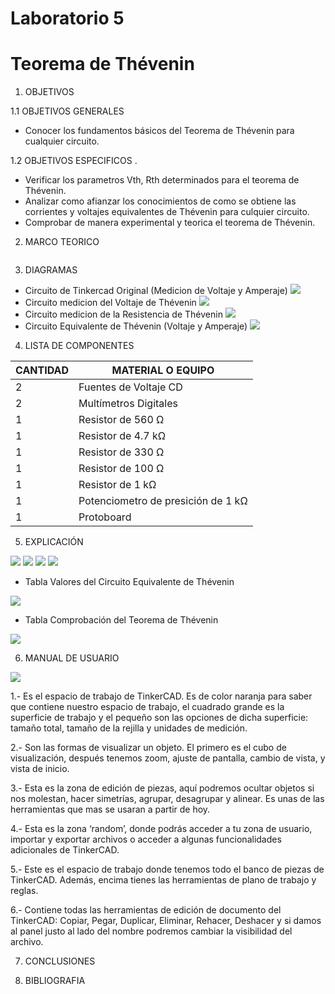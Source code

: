 # Laboratorio 5
# Teorema de Thévenin
1. OBJETIVOS

1.1 OBJETIVOS GENERALES

* Conocer los fundamentos básicos del Teorema de Thévenin para cualquier circuito.

1.2 OBJETIVOS ESPECIFICOS
.
* Verificar los parametros Vth, Rth determinados para el teorema de Thévenin.
* Analizar como afianzar los conocimientos de como se obtiene las corrientes y voltajes equivalentes de Thévenin para culquier circuito.
* Comprobar de manera experimental y teorica el teorema de Thévenin.

2. MARCO TEORICO

![]()

3. DIAGRAMAS

* Circuito de Tinkercad Original (Medicion de Voltaje y Amperaje)
![](https://github.com/JosueCamp2020/Laboratorio-5/blob/main/Imagenes/Circuito%20original.png)
* Circuito medicion del Voltaje de Thévenin
![](https://github.com/JosueCamp2020/Laboratorio-5/blob/main/Imagenes/Voltaje%20de%20The%CC%81venin.png)
* Circuito medicion de la Resistencia de Thévenin
![](https://github.com/JosueCamp2020/Laboratorio-5/blob/main/Imagenes/Resistencia%20de%20The%CC%81venin.png)
* Circuito Equivalente de Thévenin (Voltaje y Amperaje)
![](https://github.com/JosueCamp2020/Laboratorio-5/blob/main/Imagenes/Circuito%20Equivalente.png)

4. LISTA DE COMPONENTES

| CANTIDAD | MATERIAL O EQUIPO |
| ------------- | ------------- |
| 2 | Fuentes de Voltaje CD  |
| 2 | Multímetros Digitales |
| 1 | Resistor de 560 Ω |
| 1 | Resistor de 4.7 kΩ |
| 1 | Resistor de 330 Ω  |
| 1 | Resistor de 100 Ω  |
| 1 | Resistor de 1 kΩ  |
| 1 | Potenciometro de presición de 1 kΩ |
| 1 | Protoboard  |

5. EXPLICACIÓN

![](https://github.com/JosueCamp2020/Laboratorio-5/blob/main/Imagenes/Calculo%201.png)
![](https://github.com/JosueCamp2020/Laboratorio-5/blob/main/Imagenes/Calculo%202.png)
![](https://github.com/JosueCamp2020/Laboratorio-5/blob/main/Imagenes/Calculo%203.png)
![](https://github.com/JosueCamp2020/Laboratorio-5/blob/main/Imagenes/Calculo%204.png)

* Tabla Valores del Circuito Equivalente de Thévenin

![](https://github.com/JosueCamp2020/Laboratorio-5/blob/main/Imagenes/Tabla%201.png)

* Tabla Comprobación del Teorema de Thévenin

![](https://github.com/JosueCamp2020/Laboratorio-5/blob/main/Imagenes/Tabla%202.png)

6. MANUAL DE USUARIO

![](https://github.com/JosueCamp2020/Laboratorio-5/blob/main/Imagenes/Manual.jpg)

1.- Es el espacio de trabajo de TinkerCAD. Es de color naranja para saber que contiene nuestro espacio de trabajo, el cuadrado grande es la superficie de trabajo y el pequeño son las opciones de dicha superficie: tamaño total, tamaño de la rejilla y unidades de medición.

2.- Son las formas de visualizar un objeto. El primero es el cubo de visualización, después tenemos zoom, ajuste de pantalla, cambio de vista, y vista de inicio.

3.- Esta es la zona de edición de piezas, aquí podremos ocultar objetos si nos molestan, hacer simetrías, agrupar, desagrupar y alinear. Es unas de las herramientas que mas se usaran a partir de hoy.

4.- Esta es la zona ‘random’, donde podrás acceder a tu zona de usuario, importar y exportar archivos o acceder a algunas funcionalidades adicionales de TinkerCAD.

5.- Este es el espacio de trabajo donde tenemos todo el banco de piezas de TinkerCAD. Además, encima tienes las herramientas de plano de trabajo y reglas.

6.- Contiene todas las herramientas de edición de documento del TinkerCAD: Copiar, Pegar, Duplicar, Eliminar, Rehacer, Deshacer y si damos al panel justo al lado del nombre podremos cambiar la visibilidad del archivo.

7. CONCLUSIONES

8. BIBLIOGRAFIA
